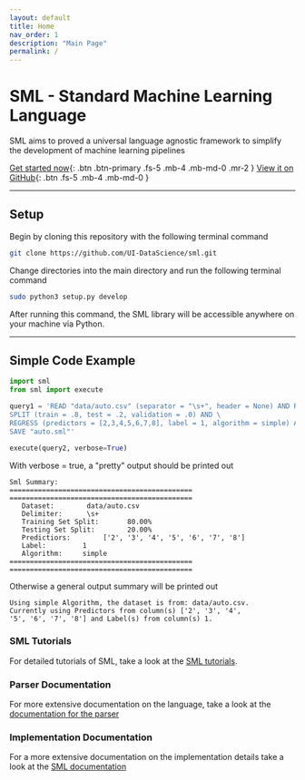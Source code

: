 ```yaml
---
layout: default
title: Home
nav_order: 1
description: "Main Page"
permalink: /
---
```



# SML - Standard Machine Learning Language
SML aims to proved a universal language agnostic framework to simplify the development of machine learning pipelines

[Get started now](#setup){: .btn .btn-primary .fs-5 .mb-4 .mb-md-0 .mr-2 } [View it on GitHub](https://github.com/lcdm-uiuc/sml){: .btn .fs-5 .mb-4 .mb-md-0 }

____

## Setup
Begin by cloning this repository with the following terminal command

```bash
git clone https://github.com/UI-DataScience/sml.git
```
Change directories into the main directory and run the following terminal command

```bash
sudo python3 setup.py develop
```
After running this command, the SML library will be accessible anywhere on your machine via Python.

____

## Simple Code Example

```python
import sml
from sml import execute

query1 = 'READ "data/auto.csv" (separator = "\s+", header = None) AND REPLACE ("?", "mode") AND \
SPLIT (train = .8, test = .2, validation = .0) AND \
REGRESS (predictors = [2,3,4,5,6,7,8], label = 1, algorithm = simple) AND \
SAVE "auto.sml"'

execute(query2, verbose=True)

```

With verbose = true, a "pretty" output should be printed out

```
Sml Summary:
=============================================
=============================================
   Dataset:        data/auto.csv
   Delimiter:      \s+
   Training Set Split:       80.00%
   Testing Set Split:        20.00%
   Predictiors:        ['2', '3', '4', '5', '6', '7', '8']
   Label:         1
   Algorithm:     simple
=============================================
=============================================
```

Otherwise a general output summary will be printed out
```
Using simple Algorithm, the dataset is from: data/auto.csv.
Currently using Predictors from column(s) ['2', '3', '4',
'5', '6', '7', '8'] and Label(s) from column(s) 1.
```

### SML Tutorials
For detailed tutorials of SML, take a look at the [SML tutorials](docs/tutorials/).

### Parser Documentation
For more extensive documentation on the language, take a look at the [documentation for the parser](docs/parser/)

### Implementation Documentation
For a more extensive documentation on the implementation details take a look at the [SML documentation](https://github.com/UI-DataScience/sml/tree/master/sml)
